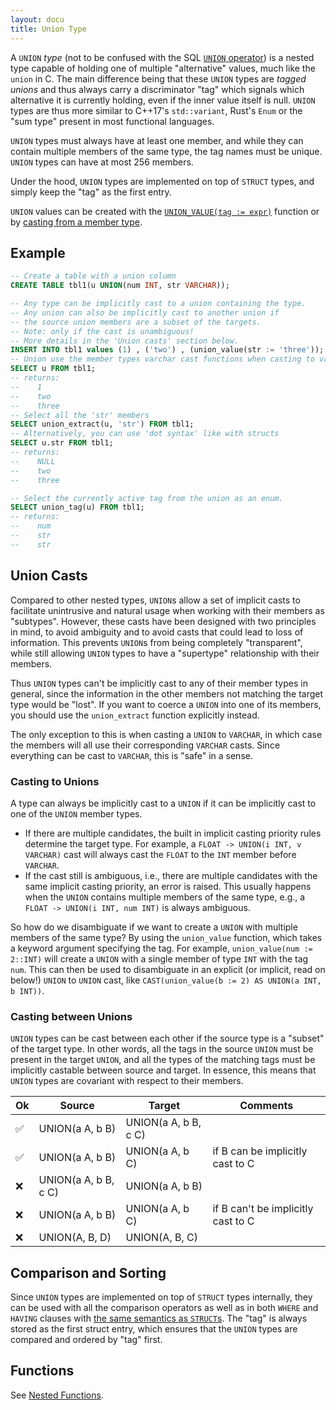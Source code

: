 ```yaml
---
layout: docu
title: Union Type
---
```


A `UNION` *type* (not to be confused with the SQL [`UNION` operator](../query_syntax/setops#union-all-by-name)) is a nested type capable of holding one of multiple "alternative" values, much like the `union` in C. The main difference being that these `UNION` types are *tagged unions* and thus always carry a discriminator "tag" which signals which alternative it is currently holding, even if the inner value itself is null. `UNION` types are thus more similar to C++17's `std::variant`, Rust's `Enum` or the "sum type" present in most functional languages.

`UNION` types must always have at least one member, and while they can contain multiple members of the same type, the tag names must be unique. `UNION` types can have at most 256 members.
 
Under the hood, `UNION` types are implemented on top of `STRUCT` types, and simply keep the "tag" as the first entry.

`UNION` values can be created with the [`UNION_VALUE(tag := expr)`](../functions/nested#union-functions) function or by [casting from a member type](#casting-to-unions).

## Example

```sql
-- Create a table with a union column
CREATE TABLE tbl1(u UNION(num INT, str VARCHAR));

-- Any type can be implicitly cast to a union containing the type.
-- Any union can also be implicitly cast to another union if 
-- the source union members are a subset of the targets.
-- Note: only if the cast is unambiguous! 
-- More details in the 'Union casts' section below.
INSERT INTO tbl1 values (1) , ('two') , (union_value(str := 'three'));
-- Union use the member types varchar cast functions when casting to varchar.
SELECT u FROM tbl1;
-- returns:
--    1
--    two
--    three
-- Select all the 'str' members
SELECT union_extract(u, 'str') FROM tbl1;
-- Alternatively, you can use 'dot syntax' like with structs
SELECT u.str FROM tbl1;
-- returns: 
--    NULL
--    two
--    three

-- Select the currently active tag from the union as an enum.
SELECT union_tag(u) FROM tbl1;
-- returns:
--    num
--    str
--    str
```

## Union Casts

Compared to other nested types, `UNION`s allow a set of implicit casts to facilitate unintrusive and natural usage when working with their members as "subtypes".
However, these casts have been designed with two principles in mind, to avoid ambiguity and to avoid casts that could lead to loss of information. This prevents `UNION`s from being completely "transparent", while still allowing `UNION` types to have a "supertype" relationship with their members.

Thus `UNION` types can't be implicitly cast to any of their member types in general, since the information in the other members not matching the target type would be "lost". If you want to coerce a `UNION` into one of its members, you should use the `union_extract` function explicitly instead.

The only exception to this is when casting a `UNION` to `VARCHAR`, in which case the members will all use their corresponding `VARCHAR` casts. Since everything can be cast to `VARCHAR`, this is "safe" in a sense. 

### Casting to Unions

A type can always be implicitly cast to a `UNION` if it can be implicitly cast to one of the `UNION` member types.

* If there are multiple candidates, the built in implicit casting priority rules determine the target type. For example, a `FLOAT -> UNION(i INT, v VARCHAR)` cast will always cast the `FLOAT` to the `INT` member before `VARCHAR`.
* If the cast still is ambiguous, i.e., there are multiple candidates with the same implicit casting priority, an error is raised. This usually happens when the `UNION` contains multiple members of the same type, e.g., a `FLOAT -> UNION(i INT, num INT)` is always ambiguous.

So how do we disambiguate if we want to create a `UNION` with multiple members of the same type? By using the `union_value` function, which takes a keyword argument specifying the tag. For example, `union_value(num := 2::INT)` will create a `UNION` with a single member of type `INT` with the tag `num`. This can then be used to disambiguate in an explicit (or implicit, read on below!) `UNION` to `UNION` cast, like `CAST(union_value(b := 2) AS UNION(a INT, b INT))`.

### Casting between Unions

`UNION` types can be cast between each other if the source type is a "subset" of the target type. In other words, all the tags in the source `UNION` must be present in the target `UNION`, and all the types of the matching tags must be implicitly castable between source and target. In essence, this means that `UNION` types are covariant with respect to their members.

<div class="narrow_table"></div>

| Ok | Source               |          Target       |               Comments             |
|----|----------------------|-----------------------|------------------------------------|
| ✅ | UNION(a A, b B)      | UNION(a A, b B, c C)  |                                    |
| ✅ | UNION(a A, b B)      | UNION(a A, b C)       | if B can be implicitly cast to C   |
| ❌ | UNION(a A, b B, c C) | UNION(a A, b B)       |                                    |
| ❌ | UNION(a A, b B)      | UNION(a A, b C)       | if B can't be implicitly cast to C |
| ❌ | UNION(A, B, D)       | UNION(A, B, C)        |                                    |


## Comparison and Sorting

Since `UNION` types are implemented on top of `STRUCT` types internally, they can be used with all the comparison operators as well as in both `WHERE` and `HAVING` clauses with [the same semantics as `STRUCT`s](struct#comparison-operators). The "tag" is always stored as the first struct entry, which ensures that the `UNION` types are compared and ordered by "tag" first.

## Functions

See [Nested Functions](../../sql/functions/nested#union-functions).
    

